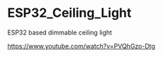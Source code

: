 # ESP32_Ceiling_Light

ESP32 based dimmable ceiling light

https://www.youtube.com/watch?v=PVQhGzo-Dtg

